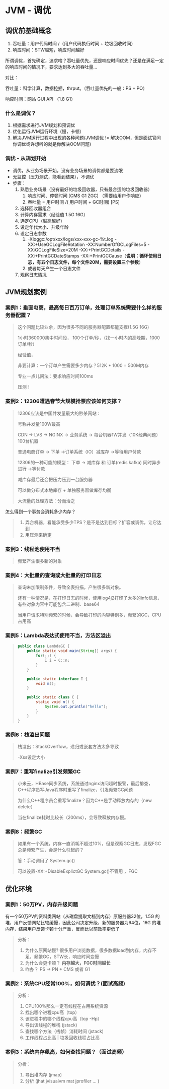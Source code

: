 # JVM - 调优

## 调优前基础概念

1. 吞吐量：用户代码时间 /（用户代码执行时间 + 垃圾回收时间）
2. 响应时间：STW越短，响应时间越好

所谓调优，首先确定，追求啥？吞吐量优先，还是响应时间优先？还是在满足一定的响应时间的情况下，要求达到多大的吞吐量...



对比：

吞吐量：科学计算，数据挖掘，thrput。（吞吐量优先的一般：PS + PO）

响应时间：网站 GUI API （1.8 G1）



### 什么是调优？

1. 根据需求进行JVM规划和预调优
2. 优化运行JVM运行环境（慢，卡顿）
3. 解决JVM运行过程中出现的各种问题(JVM调优 != 解决OOM，但是面试官问你调优或许想听的就是你解决OOM问题)



### 调优 - 从规划开始

- 调优，从业务场景开始，没有业务场景的调优都是耍流氓
- 无监控（压力测试，能看到结果），不调优
- 步骤：
  1. 熟悉业务场景（没有最好的垃圾回收器，只有最合适的垃圾回收器）
     1. 响应时间、停顿时间 [CMS G1 ZGC] （需要给用户作响应）
     2. 吞吐量 = 用户时间 /( 用户时间 + GC时间) [PS]
  2. 选择回收器组合
  3. 计算内存需求（经验值 1.5G 16G）
  4. 选定CPU（越高越好）
  5. 设定年代大小、升级年龄
  6. 设定日志参数
     1. -Xloggc:/opt/xxx/logs/xxx-xxx-gc-%t.log -XX:+UseGCLogFileRotation -XX:NumberOfGCLogFiles=5 -XX:GCLogFileSize=20M -XX:+PrintGCDetails -XX:+PrintGCDateStamps -XX:+PrintGCCause（**说明：循环使用日志，有五个日志文件，每个文件20M，需要设置三个参数**）
     2. 或者每天产生一个日志文件
  7. 观察日志情况



## JVM规划案例

### 案例1：垂直电商，最高每日百万订单，处理订单系统需要什么样的服务器配置？

> 这个问题比较业余，因为很多不同的服务器配置都能支撑(1.5G 16G)
>
> 1小时360000集中时间段， 100个订单/秒，（找一小时内的高峰期，1000订单/秒）
>
> 经验值，
>
> 非要计算：一个订单产生需要多少内存？512K * 1000 = 500M内存
>
> 专业一点儿问法：要求响应时间100ms
>
> 压测！



### 案例2：12306遭遇春节大规模抢票应该如何支撑？

> 12306应该是中国并发量最大的秒杀网站：
>
> 号称并发量100W最高
>
> CDN -> LVS -> NGINX -> 业务系统 -> 每台机器1W并发（10K经典问题） 100台机器
>
> 普通电商订单 -> 下单 ->订单系统（IO）减库存 ->等待用户付款
>
> 12306的一种可能的模型： 下单 -> 减库存 和 订单(redis kafka) 同时异步进行 ->等付款
>
> 减库存最后还会把压力压到一台服务器
>
> 可以做分布式本地库存 + 单独服务器做库存均衡
>
> 大流量的处理方法：分而治之



怎么得到一个事务会消耗多少内存？

> 1. 弄台机器，看能承受多少TPS？是不是达到目标？扩容或调优，让它达到
> 2. 用压测来确定



### 案例3：线程池使用不当

> 频繁产生很多新的对象



### 案例4：大批量的查询或大批量的打印日志

> 查询未加限制条件，导致全表扫描，产生很多新对象。
>
> 
>
> 还有一种情况是，在打印日志的时候，使用log4j2打印了太多的info信息，有些对象内容中可能包含二进制、base64
>
> 当用户请求特别频繁的时候，会导致打印的内容特别多，频繁的GC，CPU占用高
>
> 



### 案例5：Lambda表达式使用不当，方法区溢出

> ```java
> public class LambdaGC {
>     public static void main(String[] args) {
>         for(;;) {
>             I i = C::n;
>         }
>     }
> 
>     public static interface I {
>         void m();
>     }
> 
>     public static class C {
>         static void n() {
>             System.out.println("hello");
>         }
>     }
> }
> ```

### 案例6：栈溢出问题

> 栈溢出：StackOverflow，递归或嵌套方法太多导致
>
> -Xss设定大小



### 案例7：重写finalize引发频繁GC

> 小米云，HBase同步系统，系统通过nginx访问超时报警，最后排查，C++程序员写Java程序时重写了finalize，引发频繁GC问题 
>
> 为什么C++程序员会重写finalize？因为C++是手动释放内存的（new delete）
>
> 当在finalize耗时比较长（200ms），会导致释放内存慢。



### 案例8：频繁GC

> 如果有一个系统，内存一直消耗不超过10%，但是观察GC日志，发现FGC总是频繁产生，会是什么引起的？
>
> 答：手动调用了 System.gc() 
>
> 可以设置-XX:+DisableExplictGC System.gc()不管用 ，FGC



## 优化环境

### 案例1：50万PV，内存升级问题

有一个50万PV的资料类网站（从磁盘提取文档到内存）原服务器32位，1.5G 的堆，用户反馈网站比较缓慢，因此公司决定升级，新的服务器为64位，16G 的堆内存，结果用户反馈卡顿十分严重，反而比以前效率更低了

> 分析：
>
> 1. 为什么原网站慢? 很多用户浏览数据，很多数据load到内存，内存不足，频繁GC，STW长，响应时间变慢
> 2. 为什么会更卡顿？ **内存越大，FGC时间越长**
> 3. 咋办？ PS -> PN + CMS 或者 G1



### 案例2：系统CPU经常100%，如何调优？(**面试高频**) 

> 分析：
>
> 1. CPU100%那么一定有线程在占用系统资源
> 2. 找出哪个进程cpu高（top）
> 3. 该进程中的哪个线程cpu高（top -Hp）
> 4. 导出该线程的堆栈 (jstack)
> 5. 查找哪个方法（栈帧）消耗时间 (jstack)
> 6. 工作线程占比高 | 垃圾回收线程占比高



### 案例3：系统内存飙高，如何查找问题？（**面试高频**）

> 分析：
>
> 1. 导出堆内存 (jmap)
> 2. 分析 (jhat jvisualvm mat jprofiler ... )



